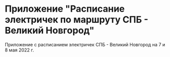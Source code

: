 # **Приложение "Расписание электричек по маршруту СПБ - Великий Новгород"**

Приложение с расписанием электричек СПБ - Великий Новгород на 7 и 8 мая 2022 г.